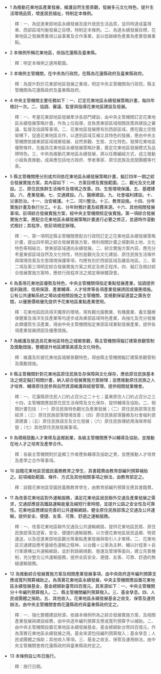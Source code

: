 * 1 為推動花東地區產業發展，維護自然生態景觀，發展多元文化特色，提升生活環境品質，增進居民福祉，特制定本條例。

> 釋：一、為促進東部地區永續發展及提升居民生活品質，並同時達成臺灣東、西部區域均衡發展之目標，特制定本條例。二、為達永續發展目標，花東地區之發展應重視公益事業及合作事業，並以低碳綠色產業為產業發展重點。

* 2 本條例所稱花東地區，係指花蓮縣及臺東縣。

> 釋：明定本條例之適用範圍。

* 3 本條例主管機關，在中央為行政院，在縣為花蓮縣政府及臺東縣政府。

> 釋：為提升對於花東部地區發展之重視，明定中央主管機關為行政院，縣主管機關為花蓮縣政府及臺東縣政府。

* 4 中央主管機關主要任務如下：一、訂定花東地區永續發展策略計畫，每四年檢討一次。二、協調、審議、監督與指導花東地區建設及發展。

> 釋：一、考量花東部地區發展牽涉各部門建設，由中央主管機關訂定花東地區永續發展策略計畫，作為上位指導，並負責東部區域相關政策與建設之審議、監督及協調等事項。二、花東地區發展應有別西部區域，應在國土空間架構下，促進花東地區合作，以達到區域互補又具特色的發展，應由中央主管機關依據東部區域城鄉發展、自然景觀、生態、文化特色，發揮花東地區優勢條件，先擬具花東地區永續發展策略計畫，奠定花東地區發展模式及品牌特色。三、中央為推動花東地區永續發展，將以任務編組方式，成立推動小組負責推動，成員應包括地方政府、學者專家、原住民族及民間團體等代表。

* 5 縣主管機關應分別或共同依花東地區永續發展策略計畫，擬訂四年一期之綜合發展實施方案，其內容如下：一、方案目標及實施範圍。二、觀光及文化建設。三、原住民族群生活條件及環境之改善。四、生態環境保護。五、基礎建設。六、產業發展。七、交通建設。八、醫療建設。九、社會福利建設。十、災害防治。十一、治安維護。十二、河川整治。十三、教育設施。十四、分年實施計畫及執行分工。十五、分年財務計畫及經費來源。十六、其他相關發展事項。前項綜合發展實施方案，經中央主管機關核定後實施。第一項綜合發展實施方案，應配合花東地區永續發展策略計畫進行必要之修正，並適時作滾動式檢討；其程序，依前項規定辦理。

> 釋：一、第一項明定縣主管機關應配合行政院訂定之花東地區永續發展策略計畫，提出四年期之綜合發展實施方案，俾利相關計畫之規劃與土地、文化特色等相結合，使東部區域邁向永續發展。二、綜合實施方案內容，應充分考量東部區域自然及文化特性，特別是觀光及文化建設、原住民族生活條件與環境改善及生態環境保護等項，均應有別於西部區域及離島地區。三、第二項及第三項明定綜合發展實施方案之核定及修正程序。四、擬訂及檢討綜合發展實施方案時，應依行政程序法之規定舉辦聽證會。

* 6 為善用花東地區優勢及特色，中央主管機關得指定重點發展產業，協調提供低利融資、信用保證、產業輔導、人才培育等各項產業發展誘因或優惠措施。公有公共運輸系統之場站或相關設施之主管機關，宜規劃保留適當之廣告空間，以優惠價格優先提供予花東地區重點產業使用。

> 釋：花東地區因具得天獨厚的環境，現有觀光服務業、有機農業、養生醫療保健業及海洋生技產業等均逐步成為東部區域特色產業，為強化及充分發展此類優質生活產業，得由中央主管機關指定東部區域重點發展產業，提供各項產業發展誘因及優惠措施。

* 7 為維護及營造具花東地區特色之城鄉景觀，縣主管機關得擬訂建築景觀管制及獎勵措施，整體提升地區建築美感及文化特色。

> 釋：維護及形塑花東地區城鄉景觀特色，得由縣主管機關擬訂建築景觀管制及獎勵措施。

* 8 縣主管機關針對花東地區原住民族生存保障與文化保存，應依原住民族基本法之規定擬訂相關計畫，納入綜合發展實施方案辦理；並應推動原住民族之人才培育、輔導原住民參與自然資源維護與經營管理，提供相關就業機會。

> 釋：一、花蓮縣原住民人口約占百分之二十七；臺東原住人口約占百分之三十四，主管機關應就原住民生活保障及文化保存，提供輔導及協助。二、相關計畫包括：（一）原住民族特色觀光及產業發展；（二）原住民族部落生態經濟；（三）原住民族部落環境改善；（四）原住民族部落醫療及社會福利資源建置；（五）原住民族語言及文化發展；（六）原住民族傳統用海保育經營；（七）其他原住民族發展事項。

* 9 為積極鼓勵人才東移及返鄉創業，各級主管機關應予以輔導及協助，並推動在地人才之培育及產學合作。

> 釋：各級主管機關對於返鄉工作者應負輔導及協助之責，並應推動人才培育及產學之合作等事項。

* 10 設籍花東地區受國民義務教育之學生，其書籍費由教育部編列預算補助之。前項補助範圍、條件、方式及其他相關事項之辦法，由教育部定之。

> 釋：設籍花東地區受國民義務教育學生，由教育部編列預算支應其書籍費。

* 11 為改善花東地區對外運輸服務，滿足花東地區居民聯外交通及產業發展之需求，交通部應提高鐵路運輸能量及縮短行車時間，並提升公路之安全性及可靠性。花東地區應建設完善的公共運輸網路，健全原住民族部落之交通及公共運輸，提供安全、便捷、友善、可靠、舒適之運輸服務。

> 釋：一、改善花東地區聯外交通及公共運輸網路，提供花東地區民眾、原住民族部落及遊客，安全、便捷的運輸服務，以方便花東地區居民返鄉、物資運送，以及促進東部地區觀光等重點產業發展與吸引人才東移。二、花東地區交通建設應考量綠色運輸之精神，以台鐵＋公車為主幹，輔以計程車＋自行車建構公共運輸網路，並針對路網規劃、營運及管理等面向，建立完善機制，充分整合公共運輸服務，提供全區安全、便捷、友善、可靠、舒適的無縫運輸服務。

* 12 為推動綜合發展實施方案及相關產業發展事項，由中央政府逐年編列預算支應或寬列預算補助之。為落實花東地區永續發展，中央主管機關應設置花東地區永續發展基金，基金總額新臺幣四百億元，其來源如下：一、中央主管機關分十年編列預算撥入。二、縣主管機關編列預算撥入。三、基金孳息。四、人民或團體之捐助。五、其他收入。花東地區永續發展基金之收支、保管及運用辦法，由中央主管機關會商花蓮縣政府與臺東縣政府定之。

> 釋：一、強化整體建設財源，依據本條例所為之綜合發展實施方案，及相關產業發展與建設經費，由中央逐年編列預算支應或寬列預算予以補助。二、由中央主管機關設置花東地區永續發展基金，基金總額新台幣四百億元，作為落實花東地區永續發展之用。基金來源包括編列預算撥入；基金孳息；人民或團體之捐助；其他收入等項。三、基金之收支、保管及運用辦法，由中央主管機關會商花蓮縣政府與臺東縣政府定之。

* 13 本條例自公布日施行。

> 釋：施行日期。

